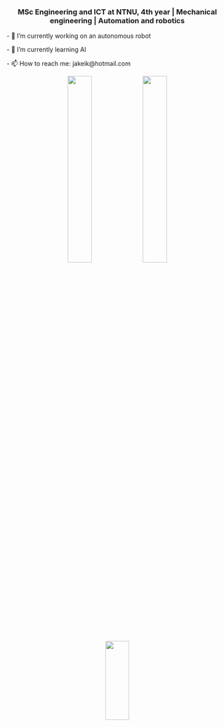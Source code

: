 ### <p align="center">MSc Engineering and ICT at NTNU, 4th year | Mechanical engineering | Automation and robotics</p>



<p align="center-left">- 🔭 I’m currently working on an autonomous robot</p>
<p align="center-left">- 🌱 I’m currently learning AI</p>
<p align="center-left">- 📫 How to reach me: jakeik@hotmail.com</p>

  
<p align="center">  
<img width="33%" src="https://github.com/JakobEik/github-stats/blob/master/generated/overview.svg"/>
<img width="33%" src="https://github.com/JakobEik/github-stats/blob/master/generated/languages.svg"/>
<img width="33%" height="180em" src="https://github-readme-stats.vercel.app/api?username=JakobEik&show_icons=true&hide_border=true&&count_private=true&include_all_commits=true" />
</p>


